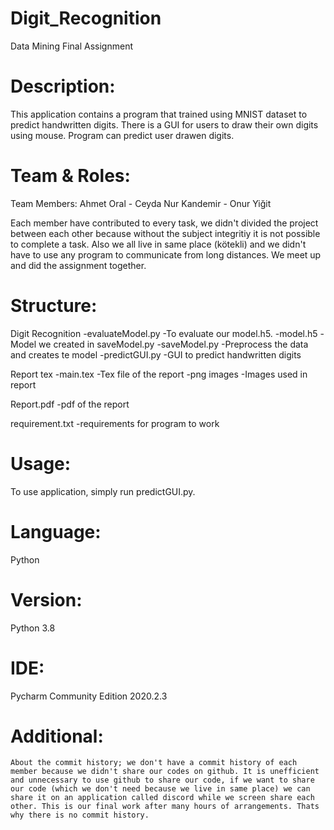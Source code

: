 # Digit_Recognition
Data Mining Final Assignment

# Description:
This application contains a program that trained using MNIST dataset to predict handwritten digits. There is a GUI for users to draw their own digits using mouse. Program can predict user drawen digits.

# Team & Roles:
  Team Members: Ahmet Oral - Ceyda Nur Kandemir - Onur Yiğit
  
  Each member have contributed to every task, we didn't divided the project between each other because without the subject integritiy it is not possible to complete a task. Also we all live in same place (kötekli) and we didn't have to use any program to communicate from long distances. We meet up and did the assignment together.
  
# Structure:
Digit Recognition
  -evaluateModel.py  -To evaluate our model.h5.
  -model.h5          -Model we created in saveModel.py
  -saveModel.py      -Preprocess the data and creates te model
  -predictGUI.py     -GUI to predict handwritten digits

Report tex
  -main.tex          -Tex file of the report
  -png images        -Images used in report

Report.pdf           -pdf of the report

requirement.txt      -requirements for program to work

# Usage:
  To use application, simply run predictGUI.py.
  
# Language: 
  Python

# Version:
  Python 3.8

# IDE:
Pycharm Community Edition 2020.2.3

# Additional:
    About the commit history; we don't have a commit history of each member because we didn't share our codes on github. It is unefficient and unnecessary to use github to share our code, if we want to share our code (which we don't need because we live in same place) we can share it on an application called discord while we screen share each other. This is our final work after many hours of arrangements. Thats why there is no commit history.


